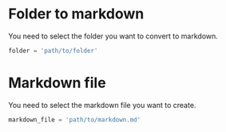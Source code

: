 # Folder to markdown

You need to select the folder you want to convert to markdown.

```python
folder = 'path/to/folder'
```

# Markdown file

You need to select the markdown file you want to create.

```python
markdown_file = 'path/to/markdown.md'
```
